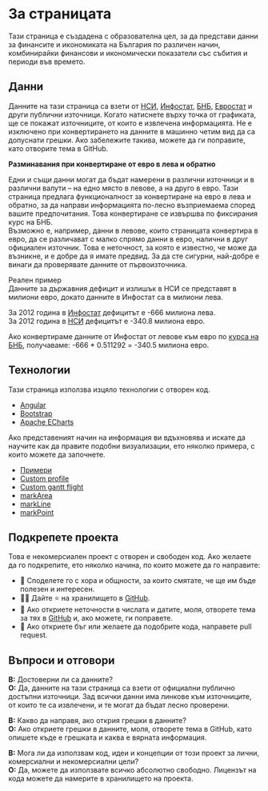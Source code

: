 # За страницата

Тази страница е създадена с образователна цел, за да представи данни за финансите и икономиката на България по различен начин, комбинирайки финансови и икономически показатели със събития и периоди във времето.

## Данни

Данните на тази страница са взети от [НСИ](https://www.nsi.bg/bg/content/766/%D1%81%D1%82%D0%B0%D1%82%D0%B8%D1%81%D1%82%D0%B8%D1%87%D0%B5%D1%81%D0%BA%D0%B8-%D0%B4%D0%B0%D0%BD%D0%BD%D0%B8), [Инфостат](https://infostat.nsi.bg/infostat/pages/module.jsf?x_2=1), [БНБ](https://www.bnb.bg/Statistics/index.htm), [Евростат](https://ec.europa.eu/eurostat/web/main/data) и други публични източници. Когато натиснете върху точка от графиката, ще се покажат източниците, от които е извлечена информацията. Не е изключено при конвертирането на данните в машинно четим вид да са допуснати грешки. Ако забележите такива, можете да ги поправите, като отворите тема в GitHub.

**Разминавания при конвертиране от евро в лева и обратно**  

Едни и същи данни могат да бъдат намерени в различни източници и в различни валути – на едно място в левове, а на друго в евро. Тази страница предлага функционалност за конвертиране на евро в лева и обратно, за да направи информацията по-лесно възприемаема според вашите предпочитания. Това конвертиране се извършва по фиксирания курс на БНБ.   
Възможно е, например, данни в левове, които страницата конвертира в евро, да се различават с малко спрямо данни в евро, налични в друг официален източник. Това е неточност, за която е известно, че може да възникне, и е добре да я имате предвид. За да сте сигурни, най-добре е винаги да проверявате данните от първоизточника.

Реален пример  
Данните за държавния дефицит и излишък в НСИ се представят в милиони евро, докато данните в Инфостат са в милиони лева.  
  
За 2012 година в [Инфостат](https://infostat.nsi.bg/infostat/pages/reports/query.jsf?x_2=699) дефицитът е -666 милиона лева.  
За 2012 година в [НСИ](https://nsi.bg/bg/content/11478/%D0%BE%D0%B1%D1%89-%D0%B4%D1%8A%D1%80%D0%B6%D0%B0%D0%B2%D0%B5%D0%BD-%D0%B4%D0%B5%D1%84%D0%B8%D1%86%D0%B8%D1%82-%D0%B8-%D0%B8%D0%B7%D0%BB%D0%B8%D1%88%D1%8A%D0%BA) дефицитът е -340.8 милиона евро.

Ако конвертираме данните от Инфостат от левове към евро по [курса на БНБ](https://www.bnb.bg/Statistics/StExternalSector/StExchangeRates/StERFixed/index.htm), получаваме: -666 * 0.511292 = -340.5 милиона евро.   

## Технологии

Тази страница използва изцяло технологии с отворен код.

- [Angular](https://angular.dev/installation)
- [Bootstrap](https://getbootstrap.com/)
- [Apache ECharts](https://echarts.apache.org/examples/en/index.html)

Ако представеният начин на информация ви вдъхновява и искате да научите как да правите подобни визуализации, ето няколко примера, с които можете да започнете.

- [Примери](https://github.com/ibbk-rnd/bulfin-bigtime/tree/master/examples)
- [Custom profile](https://echarts.apache.org/examples/en/editor.html?c=custom-profile)
- [Custom gantt flight](https://echarts.apache.org/examples/en/editor.html?c=custom-gantt-flight)
- [markArea](https://echarts.apache.org/en/option.html#series-line.markArea)
- [markLine](https://echarts.apache.org/en/option.html#series-line.markLine)
- [markPoint](https://echarts.apache.org/en/option.html#series-line.markPoint)

## Подкрепете проекта

Това е некомерсиален проект с отворен и свободен код.
Ако желаете да го подкрепите, ето няколко начина, по които можете да го направите:
- 📢 Споделете го с хора и общности, за които смятате, че ще им бъде полезен и интересен.
- 👍🏻 Дайте ⭐ на хранилището в [GitHub](https://github.com/ibbk-rnd/bulfin-bigtime).
- 🔎️ Ако откриете неточности в числата и датите, моля, отворете тема за тях в [GitHub](https://github.com/ibbk-rnd/bulfin-bigtime) и, ако можете, ги поправете.
- 🐛 Ако откриете бъг или желаете да подобрите кода, направете pull request.  

## Въпроси и отговори

**В:** Достоверни ли са данните?  
**О:** Да, данните на тази страница са взети от официални публично достъпни източници. Зад всички данни има линкове към източниците, от които те са извлечени, и те могат да бъдат лесно проверени.  

**В:** Какво да направя, ако открия грешки в данните?  
**О:** Ако откриете грешки в данните, моля, отворете тема в GitHub, като опишете къде е грешката и каква е вярната информация.  

**В:** Мога ли да използвам код, идеи и концепции от този проект за лични, комерсиални и некомерсиални цели?  
**О:** Да, можете да използвате всичко абсолютно свободно. Лицензът на кода можете да намерите в хранилището на проекта.
